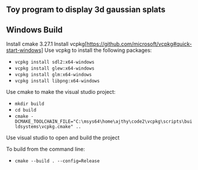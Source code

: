 Toy program to display 3d gaussian splats
----------------------------------------------

Windows Build
-----------------------
Install cmake 3.27.1
Install vcpkg[https://github.com/microsoft/vcpkg#quick-start-windows]
Use vcpkg to install the following packages:
* `vcpkg install sdl2:x64-windows`
* `vcpkg install glew:x64-windows`
* `vcpkg install glm:x64-windows`
* `vcpkg install libpng:x64-windows`

Use cmake to make the visual studio project:
* `mkdir build`
* `cd build`
* `cmake -DCMAKE_TOOLCHAIN_FILE="C:\msys64\home\ajthy\code2\vcpkg\scripts\buildsystems\vcpkg.cmake" ..`

Use visual studio to open and build the project

To build from the command line:
* `cmake --build . --config=Release`




